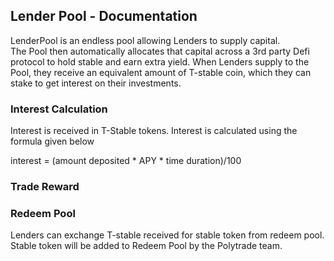 ## Lender Pool - Documentation

LenderPool is an endless pool allowing Lenders to supply capital.  
The Pool then automatically allocates that capital across a 3rd party Defi protocol to hold stable and earn extra yield.
When Lenders supply to the Pool, they receive an equivalent amount of T-stable coin, which they can stake to get interest on their investments.

### Interest Calculation
Interest is received in T-Stable tokens. Interest is calculated using the formula given below

interest = (amount deposited * APY * time duration)/100
### Trade Reward

### Redeem Pool
Lenders can exchange T-stable received for stable token from redeem pool. Stable token will be added to Redeem Pool by the Polytrade team. 
